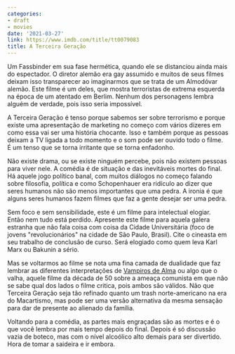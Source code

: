 ```yaml
---
categories:
- draft
- movies
date: '2021-03-27'
link: https://www.imdb.com/title/tt0079083
title: A Terceira Geração
---
```


Um Fassbinder em sua fase hermética, quando ele se distanciou aínda mais do espectador. O diretor alemão era gay assumido e muitos de seus filmes deixam isso transparecer ao imaginarmos que se trata de um Almodóvar alemão. Este filme é um deles, que mostra terroristas de extrema esquerda na época de um atentado em Berlim. Nenhum dos personagens lembra alguém de verdade, pois isso seria impossível.

A Terceira Geração é tenso porque sabemos ser sobre terrorismo e porque existe uma apresentação de marketing no começo com vários dizeres em como essa vai ser uma história chocante. Isso e também porque as pessoas deixam a TV ligada a todo momento e o som pode ser ouvido todo o filme. É um tenso que se torna irritante que se torna enfadonho.

Não existe drama, ou se existe ninguém percebe, pois não existem pessoas para viver nele. A comédia é de situação e das inevitáveis mortes do final. Há aquele jogo político banal, com muitos diálogos no começo falando sobre filosofia, política e como Schopenhauer era ridículo ao dizer que seres humanos não são menos importantes que uma pedra. A ironia é que alguns seres humanos fazem filmes que faz a gente desejar ser uma pedra.

Sem foco e sem sensibilidade, este é um filme para intelectual elogiar. Então nem tudo está perdido. Apresente este filme para aquela galera estranha que não fala coisa com coisa da Cidade Universitária (foco de jovens "revolucionários" na cidade de São Paulo, Brasil). Cite o cineasta em seu trabalho de conclusão de curso. Será elogiado como quem leva Karl Marx ou Bakunin a sério.

Mas se voltarmos ao filme se nota uma fina camada de dualidade que faz lembrar as diferentes interpretações de [Vampiros de Alma] ou algo que o valha, aquele filme da década de 50 sobre a ameaça comunista em que não se sabe qual dos lados o filme critica, pois ambos são válidos. Não que Terceira Geração seja tão refinado quanto um trash norte-americano na era do Macartismo, mas pode ser uma versão alternativa da mesma sensação para dar de presente ao alienado da família.

Voltando para a comédia, as partes mais engraçadas são as mortes e é o que você lembra por mais tempo depois do final. Depois é só discussão vazia de boteco, mas com o nível alcoólico alto demais para ser divertido. Hora de tomar a saideira e ir embora.

[Vampiros de Alma]: /vampiros-de-alma
